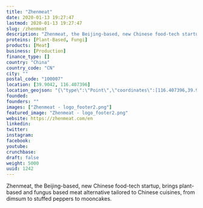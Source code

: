 ```yaml
---
title: "Zhenmeat"
date: 2020-01-13 19:27:47
lastmod: 2020-01-13 19:27:47
slug: /zhenmeat
description: "Zhenmeat, the Beijing-based, new Chinese food-tech startup, brings plant-based and fungus based meat alternative tailored to Chinese cuisines, from dimsum to stuffed peppers to mooncakes. "
proteins: [Plant-Based, Fungi]
products: [Meat]
business: [Production]
finance_type: []
country: "China"
country_code: "CN"
city: ""
postal_code: "100007"
location: [39.9042, 116.407396]
location_geojson: "{\"type\":\"Point\",\"coordinates\":[116.407396,39.9042]}"
founded: 
founders: ""
images: ["Zhenmeat - logo_footer2.png"]
featured_image: "Zhenmeat - logo_footer2.png"
website: https://zhenmeat.com/en
linkedin: 
twitter: 
instagram: 
facebook: 
youtube: 
crunchbase: 
draft: false
weight: 5000
uuid: 1242
---
```

Zhenmeat, the Beijing-based, new Chinese food-tech startup, brings plant-based and fungus based meat alternative tailored to Chinese cuisines, from dimsum to stuffed peppers to mooncakes. 
